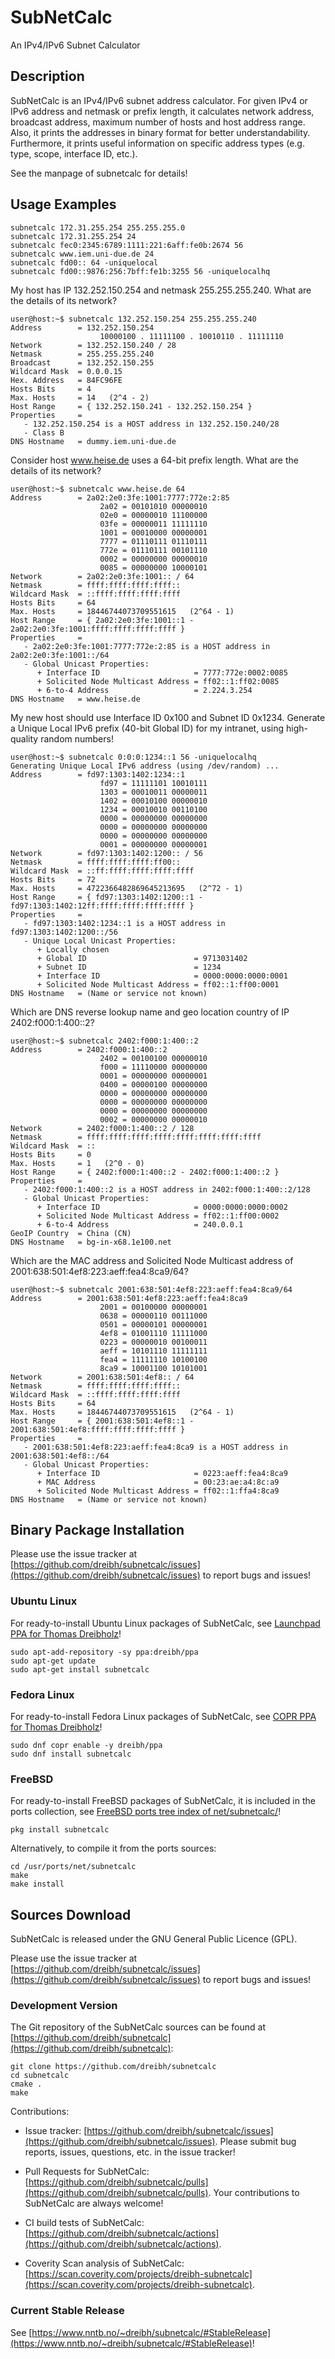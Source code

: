 # SubNetCalc
An IPv4/IPv6 Subnet Calculator

## Description

SubNetCalc is an IPv4/IPv6 subnet address calculator. For given IPv4 or IPv6
address and netmask or prefix length, it calculates network address, broadcast
address, maximum number of hosts and host address range. Also, it prints the
addresses in binary format for better understandability. Furthermore, it prints
useful information on specific address types (e.g. type, scope, interface ID,
etc.).

See the manpage of subnetcalc for details!

## Usage Examples

```
subnetcalc 172.31.255.254 255.255.255.0
subnetcalc 172.31.255.254 24
subnetcalc fec0:2345:6789:1111:221:6aff:fe0b:2674 56
subnetcalc www.iem.uni-due.de 24
subnetcalc fd00:: 64 -uniquelocal
subnetcalc fd00::9876:256:7bff:fe1b:3255 56 -uniquelocalhq
```

My host has IP 132.252.150.254 and netmask 255.255.255.240. What are the details of its network?

```
user@host:~$ subnetcalc 132.252.150.254 255.255.255.240
Address        = 132.252.150.254
                    10000100 . 11111100 . 10010110 . 11111110
Network        = 132.252.150.240 / 28
Netmask        = 255.255.255.240
Broadcast      = 132.252.150.255
Wildcard Mask  = 0.0.0.15
Hex. Address   = 84FC96FE
Hosts Bits     = 4
Max. Hosts     = 14   (2^4 - 2)
Host Range     = { 132.252.150.241 - 132.252.150.254 }
Properties     =
   - 132.252.150.254 is a HOST address in 132.252.150.240/28
   - Class B
DNS Hostname   = dummy.iem.uni-due.de
```

Consider host www.heise.de uses a 64-bit prefix length. What are the details of its network?

```
user@host:~$ subnetcalc www.heise.de 64
Address        = 2a02:2e0:3fe:1001:7777:772e:2:85
                    2a02 = 00101010 00000010
                    02e0 = 00000010 11100000
                    03fe = 00000011 11111110
                    1001 = 00010000 00000001
                    7777 = 01110111 01110111
                    772e = 01110111 00101110
                    0002 = 00000000 00000010
                    0085 = 00000000 10000101
Network        = 2a02:2e0:3fe:1001:: / 64
Netmask        = ffff:ffff:ffff:ffff::
Wildcard Mask  = ::ffff:ffff:ffff:ffff
Hosts Bits     = 64
Max. Hosts     = 18446744073709551615   (2^64 - 1)
Host Range     = { 2a02:2e0:3fe:1001::1 - 2a02:2e0:3fe:1001:ffff:ffff:ffff:ffff }
Properties     =
   - 2a02:2e0:3fe:1001:7777:772e:2:85 is a HOST address in 2a02:2e0:3fe:1001::/64
   - Global Unicast Properties:
      + Interface ID                     = 7777:772e:0002:0085
      + Solicited Node Multicast Address = ff02::1:ff02:0085
      + 6-to-4 Address                   = 2.224.3.254
DNS Hostname   = www.heise.de
```

My new host should use Interface ID 0x100 and Subnet ID 0x1234. Generate a Unique Local IPv6 prefix (40-bit Global ID) for my intranet, using high-quality random numbers!

```
user@host:~$ subnetcalc 0:0:0:1234::1 56 -uniquelocalhq
Generating Unique Local IPv6 address (using /dev/random) ...
Address        = fd97:1303:1402:1234::1
                    fd97 = 11111101 10010111
                    1303 = 00010011 00000011
                    1402 = 00010100 00000010
                    1234 = 00010010 00110100
                    0000 = 00000000 00000000
                    0000 = 00000000 00000000
                    0000 = 00000000 00000000
                    0001 = 00000000 00000001
Network        = fd97:1303:1402:1200:: / 56
Netmask        = ffff:ffff:ffff:ff00::
Wildcard Mask  = ::ff:ffff:ffff:ffff:ffff
Hosts Bits     = 72
Max. Hosts     = 4722366482869645213695   (2^72 - 1)
Host Range     = { fd97:1303:1402:1200::1 - fd97:1303:1402:12ff:ffff:ffff:ffff:ffff }
Properties     =
   - fd97:1303:1402:1234::1 is a HOST address in fd97:1303:1402:1200::/56
   - Unique Local Unicast Properties:
      + Locally chosen
      + Global ID                        = 9713031402
      + Subnet ID                        = 1234
      + Interface ID                     = 0000:0000:0000:0001
      + Solicited Node Multicast Address = ff02::1:ff00:0001
DNS Hostname   = (Name or service not known)
```

Which are DNS reverse lookup name and geo location country of IP 2402:f000:1:400::2?

```
user@host:~$ subnetcalc 2402:f000:1:400::2
Address        = 2402:f000:1:400::2
                    2402 = 00100100 00000010
                    f000 = 11110000 00000000
                    0001 = 00000000 00000001
                    0400 = 00000100 00000000
                    0000 = 00000000 00000000
                    0000 = 00000000 00000000
                    0000 = 00000000 00000000
                    0002 = 00000000 00000010
Network        = 2402:f000:1:400::2 / 128
Netmask        = ffff:ffff:ffff:ffff:ffff:ffff:ffff:ffff
Wildcard Mask  = ::
Hosts Bits     = 0
Max. Hosts     = 1   (2^0 - 0)
Host Range     = { 2402:f000:1:400::2 - 2402:f000:1:400::2 }
Properties     =
   - 2402:f000:1:400::2 is a HOST address in 2402:f000:1:400::2/128
   - Global Unicast Properties:
      + Interface ID                     = 0000:0000:0000:0002
      + Solicited Node Multicast Address = ff02::1:ff00:0002
      + 6-to-4 Address                   = 240.0.0.1
GeoIP Country  = China (CN)
DNS Hostname   = bg-in-x68.1e100.net
```

Which are the MAC address and Solicited Node Multicast address of 2001:638:501:4ef8:223:aeff:fea4:8ca9/64?

```
user@host:~$ subnetcalc 2001:638:501:4ef8:223:aeff:fea4:8ca9/64
Address        = 2001:638:501:4ef8:223:aeff:fea4:8ca9
                    2001 = 00100000 00000001
                    0638 = 00000110 00111000
                    0501 = 00000101 00000001
                    4ef8 = 01001110 11111000
                    0223 = 00000010 00100011
                    aeff = 10101110 11111111
                    fea4 = 11111110 10100100
                    8ca9 = 10001100 10101001
Network        = 2001:638:501:4ef8:: / 64
Netmask        = ffff:ffff:ffff:ffff::
Wildcard Mask  = ::ffff:ffff:ffff:ffff
Hosts Bits     = 64
Max. Hosts     = 18446744073709551615   (2^64 - 1)
Host Range     = { 2001:638:501:4ef8::1 - 2001:638:501:4ef8:ffff:ffff:ffff:ffff }
Properties     =
   - 2001:638:501:4ef8:223:aeff:fea4:8ca9 is a HOST address in 2001:638:501:4ef8::/64
   - Global Unicast Properties:
      + Interface ID                     = 0223:aeff:fea4:8ca9
      + MAC Address                      = 00:23:ae:a4:8c:a9
      + Solicited Node Multicast Address = ff02::1:ffa4:8ca9
DNS Hostname   = (Name or service not known)
```

## Binary Package Installation

Please use the issue tracker at [https://github.com/dreibh/subnetcalc/issues](https://github.com/dreibh/subnetcalc/issues) to report bugs and issues!

### Ubuntu Linux

For ready-to-install Ubuntu Linux packages of SubNetCalc, see [Launchpad PPA for Thomas Dreibholz](https://launchpad.net/~dreibh/+archive/ubuntu/ppa/+packages?field.name_filter=subnetcalc&field.status_filter=published&field.series_filter=)!

```
sudo apt-add-repository -sy ppa:dreibh/ppa
sudo apt-get update
sudo apt-get install subnetcalc
```

### Fedora Linux

For ready-to-install Fedora Linux packages of SubNetCalc, see [COPR PPA for Thomas Dreibholz](https://copr.fedorainfracloud.org/coprs/dreibh/ppa/package/subnetcalc/)!

```
sudo dnf copr enable -y dreibh/ppa
sudo dnf install subnetcalc
```

### FreeBSD

For ready-to-install FreeBSD packages of SubNetCalc, it is included in the ports collection, see [FreeBSD ports tree index of net/subnetcalc/](https://cgit.freebsd.org/ports/tree/net/subnetcalc/)!

```
pkg install subnetcalc
```

Alternatively, to compile it from the ports sources:

```
cd /usr/ports/net/subnetcalc
make
make install
```

## Sources Download

SubNetCalc is released under the GNU General Public Licence (GPL).

Please use the issue tracker at [https://github.com/dreibh/subnetcalc/issues](https://github.com/dreibh/subnetcalc/issues) to report bugs and issues!

### Development Version

The Git repository of the SubNetCalc sources can be found at [https://github.com/dreibh/subnetcalc](https://github.com/dreibh/subnetcalc):

```
git clone https://github.com/dreibh/subnetcalc
cd subnetcalc
cmake .
make
```

Contributions:

- Issue tracker: [https://github.com/dreibh/subnetcalc/issues](https://github.com/dreibh/subnetcalc/issues).
  Please submit bug reports, issues, questions, etc. in the issue tracker!

- Pull Requests for SubNetCalc: [https://github.com/dreibh/subnetcalc/pulls](https://github.com/dreibh/subnetcalc/pulls).
  Your contributions to SubNetCalc are always welcome!

- CI build tests of SubNetCalc: [https://github.com/dreibh/subnetcalc/actions](https://github.com/dreibh/subnetcalc/actions).

- Coverity Scan analysis of SubNetCalc: [https://scan.coverity.com/projects/dreibh-subnetcalc](https://scan.coverity.com/projects/dreibh-subnetcalc).

### Current Stable Release

See [https://www.nntb.no/~dreibh/subnetcalc/#StableRelease](https://www.nntb.no/~dreibh/subnetcalc/#StableRelease)!
